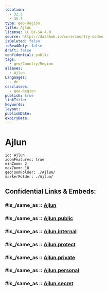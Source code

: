 ```yaml
---
location:
  - 32.3
  - 35.7
type: geo-Region
title: Ajlun
license: CC BY-SA 4.0
source: https://datahub.io/core/country-codes
isDeleted: false
isReadOnly: false
draft: false
confidential: public
tags:
  - geo/Country/Region
aliases:
  - Ajlun
Languages:
  - de
cssclasses:
  - geo-Region
publish: true
linkTitle:
keywords:
layout:
publishDate:
expiryDate:
---
```


# Ajlun

```leaflet
id: Ajlun
zoomFeatures: true 
minZoom: 2 
maxZoom: 18
geojsonFolder: ./Ajlun/
markerFolder: ./Ajlun/
```


## Confidential Links & Embeds: 

### #is_/same_as :: [Ajlun](/_Standards/Earth/Continent/Asia/Asia~West/Jordan/Governorates~Jordan/Ajlun.md) 

### #is_/same_as :: [Ajlun.public](/_public/Earth/Continent/Asia/Asia~West/Jordan/Governorates~Jordan/Ajlun.public.md) 

### #is_/same_as :: [Ajlun.internal](/_internal/Earth/Continent/Asia/Asia~West/Jordan/Governorates~Jordan/Ajlun.internal.md) 

### #is_/same_as :: [Ajlun.protect](/_protect/Earth/Continent/Asia/Asia~West/Jordan/Governorates~Jordan/Ajlun.protect.md) 

### #is_/same_as :: [Ajlun.private](/_private/Earth/Continent/Asia/Asia~West/Jordan/Governorates~Jordan/Ajlun.private.md) 

### #is_/same_as :: [Ajlun.personal](/_personal/Earth/Continent/Asia/Asia~West/Jordan/Governorates~Jordan/Ajlun.personal.md) 

### #is_/same_as :: [Ajlun.secret](/_secret/Earth/Continent/Asia/Asia~West/Jordan/Governorates~Jordan/Ajlun.secret.md)

